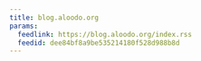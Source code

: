 ```yaml
---
title: blog.aloodo.org
params:
  feedlink: https://blog.aloodo.org/index.rss
  feedid: dee84bf8a9be535214180f528d988b8d
---
```

